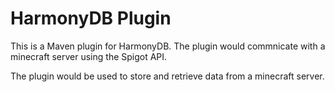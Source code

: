 # HarmonyDB Plugin

This is a Maven plugin for HarmonyDB.
The plugin would commnicate with a minecraft server using the Spigot API.

The plugin would be used to store and retrieve data from a minecraft server.
